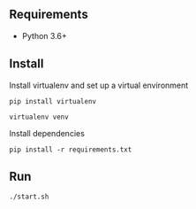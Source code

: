 ## Requirements
* Python 3.6+

## Install

Install virtualenv and set up a virtual environment

`pip install virtualenv`

`virtualenv venv`

Install dependencies

`pip install -r requirements.txt`

## Run

`./start.sh`


